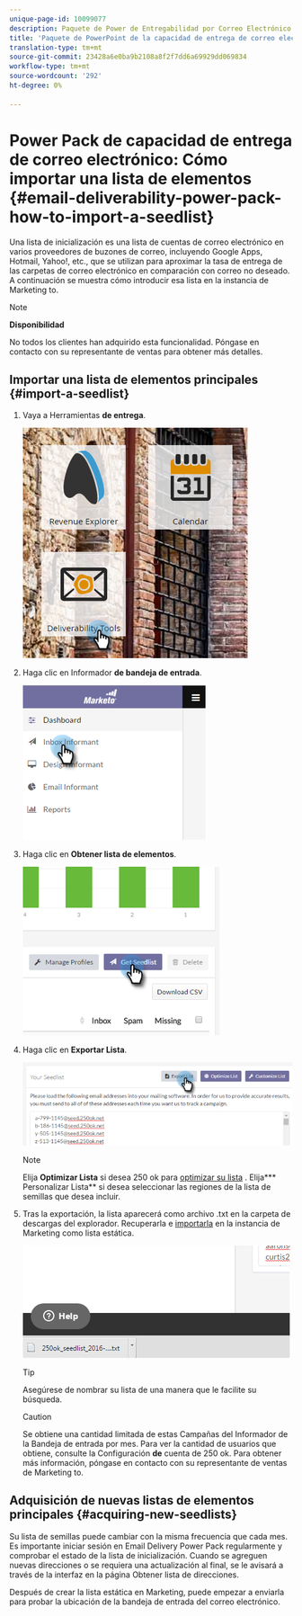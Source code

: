 ```yaml
---
unique-page-id: 10099077
description: Paquete de Power de Entregabilidad por Correo Electrónico - Cómo importar una lista de elementos - Documentos de marketing - Documentación del producto
title: 'Paquete de PowerPoint de la capacidad de entrega de correo electrónico: Cómo importar una lista de elementos principales'
translation-type: tm+mt
source-git-commit: 23428a6e0ba9b2108a8f2f7dd6a69929dd069834
workflow-type: tm+mt
source-wordcount: '292'
ht-degree: 0%

---
```



# Power Pack de capacidad de entrega de correo electrónico: Cómo importar una lista de elementos {#email-deliverability-power-pack-how-to-import-a-seedlist}

Una lista de inicialización es una lista de cuentas de correo electrónico en varios proveedores de buzones de correo, incluyendo Google Apps, Hotmail, Yahoo!, etc., que se utilizan para aproximar la tasa de entrega de las carpetas de correo electrónico en comparación con correo no deseado. A continuación se muestra cómo introducir esa lista en la instancia de Marketing to.

>[!NOTE]
>
>**Disponibilidad**
>
>No todos los clientes han adquirido esta funcionalidad. Póngase en contacto con su representante de ventas para obtener más detalles.

## Importar una lista de elementos principales {#import-a-seedlist}

1. Vaya a Herramientas **de entrega**.

   ![](assets/one-1.png)

1. Haga clic en Informador **de bandeja de entrada**.

   ![](assets/two-1.png)

1. Haga clic en **Obtener lista de elementos**.

   ![](assets/three-1.png)

1. Haga clic en **Exportar Lista**.

   ![](assets/four.png)

   >[!NOTE]
   >
   >Elija **Optimizar Lista** si desea 250 ok para [optimizar su lista](http://support.250ok.com/hc/en-us/articles/216763528-What-is-the-list-optimizer-and-why-should-I-use-it-) . Elija*** Personalizar Lista** si desea seleccionar las regiones de la lista de semillas que desea incluir.

1. Tras la exportación, la lista aparecerá como archivo .txt en la carpeta de descargas del explorador. Recuperarla e [importarla](../../../getting-started/quick-wins/import-a-list-of-people.md) en la instancia de Marketing como lista estática.

   ![](assets/five.png)

   >[!TIP]
   >
   >Asegúrese de nombrar su lista de una manera que le facilite su búsqueda.

   >[!CAUTION]
   >
   >Se obtiene una cantidad limitada de estas Campañas del Informador de la Bandeja de entrada por mes. Para ver la cantidad de usuarios que obtiene, consulte la Configuración **de** cuenta de 250 ok. Para obtener más información, póngase en contacto con su representante de ventas de Marketing to.

## Adquisición de nuevas listas de elementos principales {#acquiring-new-seedlists}

Su lista de semillas puede cambiar con la misma frecuencia que cada mes. Es importante iniciar sesión en Email Delivery Power Pack regularmente y comprobar el estado de la lista de inicialización. Cuando se agreguen nuevas direcciones o se requiera una actualización al final, se le avisará a través de la interfaz en la página Obtener lista de direcciones.

Después de crear la lista estática en Marketing, puede empezar a enviarla para probar la ubicación de la bandeja de entrada del correo electrónico.
